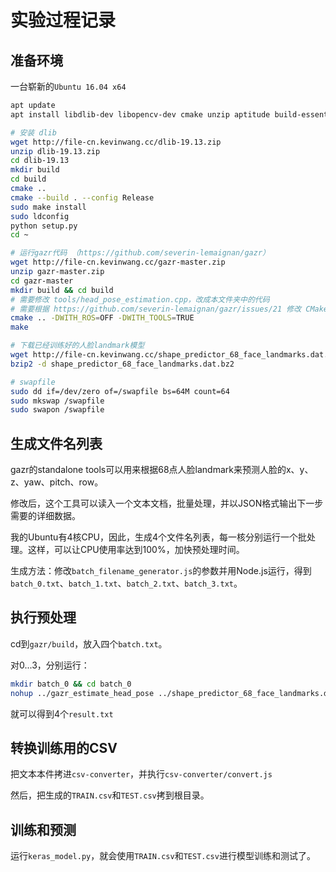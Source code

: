 # 实验过程记录

## 准备环境

一台崭新的```Ubuntu 16.04 x64```

```bash
apt update
apt install libdlib-dev libopencv-dev cmake unzip aptitude build-essential pkg-config libx11-dev libatlas-base-dev libgtk-3-dev libboost-python-dev libboost-all-dev

# 安装 dlib
wget http://file-cn.kevinwang.cc/dlib-19.13.zip
unzip dlib-19.13.zip
cd dlib-19.13
mkdir build
cd build
cmake ..
cmake --build . --config Release
sudo make install
sudo ldconfig
python setup.py
cd ~

# 运行gazr代码 （https://github.com/severin-lemaignan/gazr）
wget http://file-cn.kevinwang.cc/gazr-master.zip
unzip gazr-master.zip
cd gazr-master
mkdir build && cd build
# 需要修改 tools/head_pose_estimation.cpp，改成本文件夹中的代码
# 需要根据 https://github.com/severin-lemaignan/gazr/issues/21 修改 CMakeFiles 中的链接配置
cmake .. -DWITH_ROS=OFF -DWITH_TOOLS=TRUE
make

# 下载已经训练好的人脸landmark模型
wget http://file-cn.kevinwang.cc/shape_predictor_68_face_landmarks.dat.bz2
bzip2 -d shape_predictor_68_face_landmarks.dat.bz2

# swapfile
sudo dd if=/dev/zero of=/swapfile bs=64M count=64
sudo mkswap /swapfile
sudo swapon /swapfile
```

## 生成文件名列表

gazr的standalone tools可以用来根据68点人脸landmark来预测人脸的x、y、z、yaw、pitch、row。

修改后，这个工具可以读入一个文本文档，批量处理，并以JSON格式输出下一步需要的详细数据。

我的Ubuntu有4核CPU，因此，生成4个文件名列表，每一核分别运行一个批处理。这样，可以让CPU使用率达到100%，加快预处理时间。

生成方法：修改```batch_filename_generator.js```的参数并用Node.js运行，得到```batch_0.txt```、```batch_1.txt```、```batch_2.txt```、```batch_3.txt```。

## 执行预处理

cd到```gazr/build```，放入四个```batch.txt```。

对0...3，分别运行：

```bash
mkdir batch_0 && cd batch_0
nohup ../gazr_estimate_head_pose ../shape_predictor_68_face_landmarks.dat  ../batch_0.txt>result.txt
```

就可以得到4个```result.txt```

## 转换训练用的CSV

把文本本件拷进```csv-converter```，并执行```csv-converter/convert.js```

然后，把生成的```TRAIN.csv```和```TEST.csv```拷到根目录。

## 训练和预测

运行```keras_model.py```，就会使用```TRAIN.csv```和```TEST.csv```进行模型训练和测试了。
